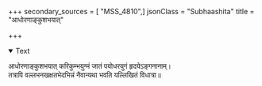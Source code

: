 +++
secondary_sources = [ "MSS_4810",]
jsonClass = "Subhaashita"
title = "आधोरणाङ्कुशभयात्"

+++

<details open><summary>Text</summary>

आधोरणाङ्कुशभयात् करिकुम्भयुग्मं जातं पयोधरयुगं हृदयेऽङ्गनानाम्।  
तत्रापि वल्लभनखक्षतभेदभिन्नं नैवान्यथा भवति यल्लिखितं विधात्रा॥
</details>

